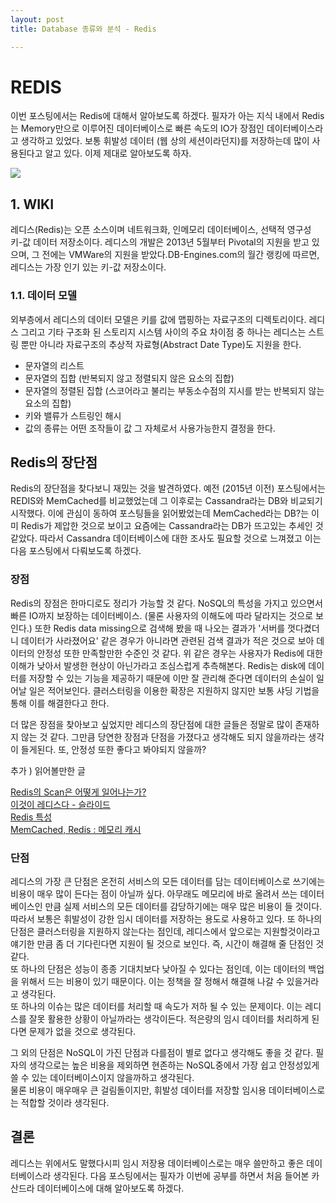 ```yaml
---
layout: post
title: Database 종류와 분석 - Redis

---
```


# REDIS

이번 포스팅에서는 Redis에 대해서 알아보도록 하겠다. 필자가 아는 지식 내에서 Redis는 Memory만으로 이루어진 데이터베이스로 빠른 속도의 IO가 장점인 데이터베이스라고 생각하고 있었다. 보통 휘발성 데이터 (웹 상의 세션이라던지)를 저장하는데 많이 사용된다고 알고 있다. 이제 제대로 알아보도록 하자.

![](https://www.hostbridge.com/images/redis-300dpi.png)

## 1. WIKI 
레디스(Redis)는 오픈 소스이며 네트워크화, 인메모리 데이터베이스, 선택적 영구성 키-값 데이터 저장소이다. 레디스의 개발은 2013년 5월부터 Pivotal의 지원을 받고 있으며, 그 전에는 VMWare의 지원을 받았다.DB-Engines.com의 월간 랭킹에 따르면, 레디스는 가장 인기 있는 키-값 저장소이다.

### 1.1. 데이터 모델 

외부층에서 레디스의 데이터 모델은 키를 값에 맵핑하는 자료구조의 디렉토리이다. 레디스 그리고 기타 구조화 된 스토리지 시스템 사이의 주요 차이점 중 하나는 레디스는 스트링 뿐만 아니라 자료구조의 추상적 자료형(Abstract Date Type)도 지원을 한다.

- 문자열의 리스트
- 문자열의 집합 (반복되지 않고 정렬되지 않은 요소의 집합)
- 문자열의 정렬된 집합 (스코어라고 불리는 부동소수점의 지시를 받는 반복되지 않는 요소의 집합)
- 키와 밸류가 스트링인 해시
- 값의 종류는 어떤 조작들이 값 그 자체로서 사용가능한지 결정을 한다.

## Redis의 장단점 

Redis의 장단점을 찾다보니 재밌는 것을 발견하였다. 예전 (2015년 이전) 포스팅에서는 REDIS와 MemCached를 비교했었는데 그 이후로는 Cassandra라는 DB와 비교되기 시작했다. 이에 관심이 동하여 포스팅들을 읽어봤었는데 MemCached라는 DB?는 이미 Redis가 제압한 것으로 보이고 요즘에는 Cassandra라는 DB가 뜨고있는 추세인 것 같았다. 따라서 Cassandra 데이터베이스에 대한 조사도 필요할 것으로 느껴졌고 이는 다음 포스팅에서 다뤄보도록 하겠다.

### 장점 

Redis의 장점은 한마디로도 정리가 가능할 것 같다. NoSQL의 특성을 가지고 있으면서 빠른 IO까지 보장하는 데이터베이스. (물론 사용자의 이해도에 따라 달라지는 것으로 보인다.) 또한 Redis data missing으로 검색해 봤을 때 나오는 결과가 '서버를 껏다켰더니 데이터가 사라졌어요' 같은 경우가 아니라면 관련된 검색 결과가 적은 것으로 보아 데이터의 안정성 또한 만족할만한 수준인 것 같다. 위 같은 경우는 사용자가 Redis에 대한 이해가 낮아서 발생한 현상이 아닌가라고 조심스럽게 추측해본다. Redis는 disk에 데이터를 저장할 수 있는 기능을 제공하기 때문에 이만 잘 관리해 준다면 데이터의 손실이 일어날 일은 적어보인다. 클러스터링을 이용한 확장은 지원하지 않지만 보통 샤딩 기법을 통해 이를 해결한다고 한다.

더 많은 장점을 찾아보고 싶었지만 레디스의 장단점에 대한 글들은 정말로 많이 존재하지 않는 것 같다. 그만큼 당연한 장점과 단점을 가졌다고 생각해도 되지 않을까라는 생각이 들게된다. 또, 안정성 또한 좋다고 봐야되지 않을까?

추가 ) 읽어볼만한 글 

[Redis의 Scan은 어떻게 일어나는가?](http://tech.kakao.com/2016/03/11/redis-scan/)  
[이것이 레디스다 - 슬라이드](http://www.slideshare.net/krisjeong/this-is-redis-kor-slideshare)  
[Redis 특성](http://develop.sunshiny.co.kr/1001)  
[MemCached, Redis : 메모리 캐시](http://ojava.tistory.com/70)


### 단점 

레디스의 가장 큰 단점은 온전히 서비스의 모든 데이터를 담는 데이터베이스로 쓰기에는 비용이 매우 많이 든다는 점이 아닐까 싶다. 아무래도 메모리에 바로 올려서 쓰는 데이터베이스인 만큼 실제 서비스의 모든 데이터를 감당하기에는 매우 많은 비용이 들 것이다. 따라서 보통은 휘발성이 강한 임시 데이터를 저장하는 용도로 사용하고 있다. 또 하나의 단점은 클러스터링을 지원하지 않는다는 점인데, 레디스에서 앞으로는 지원할것이라고 얘기한 만큼 좀 더 기다린다면 지원이 될 것으로 보인다. 즉, 시간이 해결해 줄 단점인 것 같다.  
또 하나의 단점은 성능이 종종 기대치보다 낮아질 수 있다는 점인데, 이는 데이터의 백업을 위해서 드는 비용이 있기 때문이다. 이는 정책을 잘 정해서 해결해 나갈 수 있을거라고 생각된다.  
또 하나의 이슈는 많은 데이터를 처리할 때 속도가 저하 될 수 있는 문제이다. 이는 레디스를 잘못 활용한 상황이 아닐까라는 생각이든다. 적은량의 임시 데이터를 처리하게 된다면 문제가 없을 것으로 생각된다.

그 외의 단점은 NoSQL이 가진 단점과 다를점이 별로 없다고 생각해도 좋을 것 같다. 필자의 생각으로는 높은 비용을 제외하면 현존하는 NoSQL중에서 가장 쉽고 안정성있게 쓸 수 있는 데이터베이스이지 않을까하고 생각된다.  
물론 비용이 매우매우 큰 걸림돌이지만, 휘발성 데이터를 저장할 임시용 데이터베이스로는 적합할 것이라 생각된다. 

## 결론 

레디스는 위에서도 말했다시피 임시 저장용 데이터베이스로는 매우 쓸만하고 좋은 데이터베이스라 생각된다. 다음 포스팅에서는 필자가 이번에 공부를 하면서 처음 들어본 카산드라 데이터베이스에 대해 알아보도록 하겠다.
